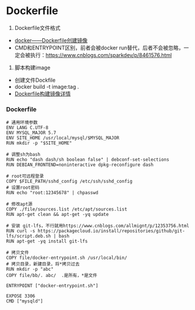 # Dockerfile
1. Dockerfile文件格式
  * [docker——Dockerfile创建镜像](http://www.cnblogs.com/niloay/p/6261784.html)
  * CMD和ENTRYPOINT区别，前者会被docker run替代，后者不会被忽略，一定会被执行：https://www.cnblogs.com/sparkdev/p/8461576.html

1. 脚本构建image
  * 创建文件Dockfile
  * docker build -t image:tag .
  * [Dockerfile构建镜像详情](http://blog.51cto.com/nginxs/1893058)

### Dockerfile
```
# 通用环境参数
ENV LANG C.UTF-8
ENV MYSQL_MAJOR 5.7
ENV SITE_HOME /usr/local/mysql/$MYSQL_MAJOR
RUN mkdir -p "$SITE_HOME"

# 调整sh为bash
RUN echo "dash dash/sh boolean false" | debconf-set-selections
RUN DEBIAN_FRONTEND=noninteractive dpkg-reconfigure dash

# root可远程登录
COPY $FILE_PATH/sshd_config /etc/ssh/sshd_config
# 设置root密码
RUN echo "root:12345678" | chpasswd

# 修改apt源
COPY ./file/sources.list /etc/apt/sources.list
RUN apt-get clean && apt-get -yq update

# 安装 git-lfs，不行就用https://www.cnblogs.com/allmignt/p/12353756.html
RUN curl -s https://packagecloud.io/install/repositories/github/git-lfs/script.deb.sh | bash
RUN apt-get -yq install git-lfs

# 拷贝文件
COPY file/docker-entrypoint.sh /usr/local/bin/
# 拷贝目录，新建目录，将*拷贝过去
RUN mkdir -p "abc"
COPY file/bb/. abc/  .是所有，*是文件

ENTRYPOINT ["docker-entrypoint.sh"]

EXPOSE 3306
CMD ["mysqld"]
```

